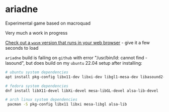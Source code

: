 # ariadne
Experimental game based on macroquad

Very much a work in progress

[Check out a `wasm` version that runs in your web browser][1] - give it a few seconds to load

`ariadne` build is failing on `github` with error "/usr/bin/ld: cannot find -lasound", but does build on my `ubuntu` 22.04 setup after installing:

[1]: https://eekkaiia.github.io/ariadne

```sh
# ubuntu system dependencies
apt install pkg-config libx11-dev libxi-dev libgl1-mesa-dev libasound2-dev

# fedora system dependencies
dnf install libX11-devel libXi-devel mesa-libGL-devel alsa-lib-devel

# arch linux system dependencies
 pacman -S pkg-config libx11 libxi mesa-libgl alsa-lib
